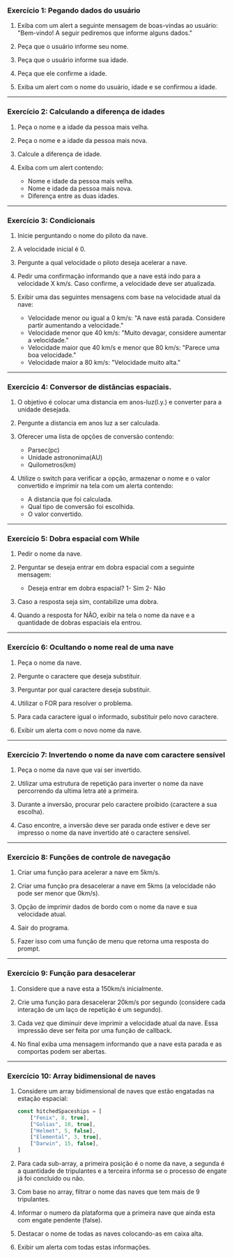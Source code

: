 ### Exercício 1: Pegando dados do usuário

1. Exiba com um alert a seguinte mensagem de boas-vindas ao usuário: "Bem-vindo! A seguir pediremos que informe alguns dados."
   
2. Peça que o usuário informe seu nome.
   
3. Peça que o usuário informe sua idade.
   
4. Peça que ele confirme a idade.
   
5. Exiba um alert com o nome do usuário, idade e se confirmou a idade.

---

### Exercício 2: Calculando a diferença de idades

1. Peça o nome e a idade da pessoa mais velha.
   
2. Peça o nome e a idade da pessoa mais nova.
   
3. Calcule a diferença de idade.
   
4. Exiba com um alert contendo:
    - Nome e idade da pessoa mais velha.
    - Nome e idade da pessoa mais nova.
    - Diferença entre as duas idades.

---

### Exercício 3: Condicionais

1. Inicie perguntando o nome do piloto da nave.
   
2. A velocidade inicial é 0.
   
3. Pergunte a qual velocidade o piloto deseja acelerar a nave.
   
4. Pedir uma confirmação informando que a nave está indo para a velocidade X km/s. Caso confirme, a velocidade deve ser atualizada.
   
5. Exibir uma das seguintes mensagens com base na velocidade atual da nave:
    - Velocidade menor ou igual a 0 km/s: "A nave está parada. Considere partir aumentando a velocidade."
    - Velocidade menor que 40 km/s: "Muito devagar, considere aumentar a velocidade."
    - Velocidade maior que 40 km/s e menor que 80 km/s: "Parece uma boa velocidade."
    - Velocidade maior a 80 km/s: "Velocidade muito alta."

---

### Exercício 4: Conversor de distâncias espaciais.

1. O objetivo é colocar uma distancia em anos-luz(l.y.) e converter para a unidade desejada.
   
2. Pergunte a distancia em anos luz a ser calculada.
   
3. Oferecer uma lista de opções de conversão contendo:
    - Parsec(pc)
    - Unidade astrononima(AU)
    - Quilometros(km)
   
4. Utilize o switch para verificar a opção, armazenar o nome e o valor convertido e imprimir na tela com um alerta contendo:
    - A distancia que foi calculada.
    - Qual tipo de conversão foi escolhida.
    - O valor convertido.

---

### Exercício 5: Dobra espacial com While

1. Pedir o nome da nave.
   
2. Perguntar se deseja entrar em dobra espacial com a seguinte mensagem:
    - Deseja entrar em dobra espacial? 
    1- Sim
    2- Não
   
3. Caso a resposta seja sim, contabilize uma dobra.
   
4. Quando a resposta for NÃO, exibir na tela o nome da nave e a quantidade de dobras espaciais ela entrou.

---

### Exercício 6: Ocultando o nome real de uma nave

1. Peça o nome da nave.
   
2. Pergunte o caractere que deseja substituir.
   
3. Perguntar por qual caractere deseja substituir.
   
4. Utilizar o FOR para resolver o problema.
   
5. Para cada caractere igual o informado, substituir pelo novo caractere.
   
6. Exibir um alerta com o novo nome da nave.

---

### Exercício 7: Invertendo o nome da nave com caractere sensível

1. Peça o nome da nave que vai ser invertido.
   
2. Utilizar uma estrutura de repetição para inverter o nome da nave percorrendo da ultima letra até a primeira.
   
3. Durante a inversão, procurar pelo caractere proibido (caractere a sua escolha).
   
4. Caso encontre, a inversão deve ser parada onde estiver e deve ser impresso o nome da nave invertido até o caractere sensível.

---

### Exercício 8: Funções de controle de navegação

1. Criar uma função para acelerar a nave em 5km/s.
   
2. Criar uma função pra desacelerar a nave em 5kms (a velocidade não pode ser menor que 0km/s).
   
3. Opção de imprimir dados de bordo com o nome da nave e sua velocidade atual.
   
4. Sair do programa.
   
5. Fazer isso com uma função de menu que retorna uma resposta do prompt.

---

### Exercício 9: Função para desacelerar

1. Considere que a nave esta a 150km/s inicialmente.
   
2. Crie uma função para desacelerar 20km/s por segundo (considere cada interação de um laço de repetição é um segundo).
   
3. Cada vez que diminuir deve imprimir a velocidade atual da nave. Essa impressão deve ser feita por uma função de callback.
   
4. No final exiba uma mensagem informando que a nave esta parada e as comportas podem ser abertas.

---

### Exercício 10: Array bidimensional de naves

1. Considere um array bidimensional de naves que estão engatadas na estação espacial:
    ```javascript
    const hitchedSpaceships = [
        ["Fenix", 8, true],
        ["Golias", 10, true],
        ["Helmet", 5, false],
        ["Elemental", 3, true],
        ["Darwin", 15, false],
    ]
    ```

2. Para cada sub-array, a primeira posição é o nome da nave, a segunda é a quantidade de tripulantes e a terceira informa se o processo de engate já foi concluido ou não.
   
3. Com base no array, filtrar o nome das naves que tem mais de 9 tripulantes.
   
4. Informar o numero da plataforma que a primeira nave que ainda esta com engate pendente (false).
   
5. Destacar o nome de todas as naves colocando-as em caixa alta.
   
6. Exibir um alerta com todas estas informações.